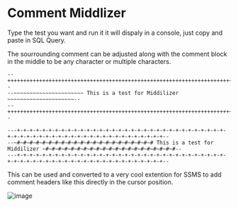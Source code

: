 # Comment Middlizer

Type the test you want and run it it will dispaly in a console, just copy and paste in SQL Query.

The sourrounding comment can be adjusted along with the comment block in the middle to be any character or multiple characters.



	--++++++++++++++++++++++++++++++++++++++++++++++++++++++++++++++++++++++++++--
    --~~~~~~~~~~~~~~~~~~~~~~ This is a test for Middilizer ~~~~~~~~~~~~~~~~~~~~~--
    --++++++++++++++++++++++++++++++++++++++++++++++++++++++++++++++++++++++++++--
    
	---+-+-+-+-+-+-+-+-+-+-+-+-+-+-+-+-+-+-+-+-+-+-+-+-+-+-+-+-+-+-+-+-+-+-+-+-+-+-+-+-+-+-+-+-+-+-+-+-+-+-+-+-+-+-+-+-+-+--
	--~#~#~#~#~#~#~#~#~#~#~#~#~#~#~#~#~#~#~#~#~#~# This is a test for Middilizer ~#~#~#~#~#~#~#~#~#~#~#~#~#~#~#~#~#~#~#~#~#--
	---+-+-+-+-+-+-+-+-+-+-+-+-+-+-+-+-+-+-+-+-+-+-+-+-+-+-+-+-+-+-+-+-+-+-+-+-+-+-+-+-+-+-+-+-+-+-+-+-+-+-+-+-+-+-+-+-+-+--
    
This can be used and converted to a very cool extention for SSMS to add comment headers like this directly in the cursor position.

![image](https://user-images.githubusercontent.com/12003810/202048738-02fd91e2-f3ee-41de-9804-d1a08d2e898b.png)
